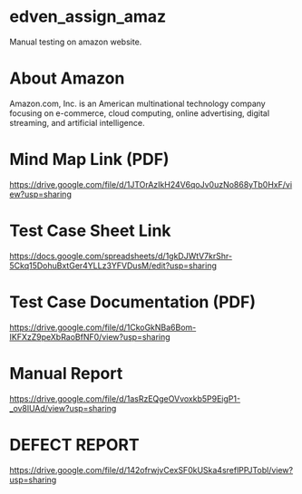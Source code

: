 # edven_assign_amaz
Manual testing on amazon website.

# About Amazon
Amazon.com, Inc. is an American multinational technology company focusing on e-commerce, cloud computing, online advertising, digital streaming, and artificial intelligence.

# Mind Map Link (PDF)
https://drive.google.com/file/d/1JTOrAzIkH24V6qoJv0uzNo868yTb0HxF/view?usp=sharing

# Test Case Sheet Link
https://docs.google.com/spreadsheets/d/1gkDJWtV7krShr-5Ckq15DohuBxtGer4YLLz3YFVDusM/edit?usp=sharing

# Test Case Documentation (PDF)
https://drive.google.com/file/d/1CkoGkNBa6Bom-IKFXzZ9peXbRaoBfNF0/view?usp=sharing

# Manual Report
https://drive.google.com/file/d/1asRzEQgeOVvoxkb5P9EigP1-_ov8lUAd/view?usp=sharing

# DEFECT REPORT
https://drive.google.com/file/d/142ofrwjvCexSF0kUSka4sreflPPJTobl/view?usp=sharing


